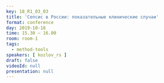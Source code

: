 ```yaml
---
key: 18_R1_03_03
title: 'Сепсис в России: показательные клинические случаи'
format: conference
day: 2019-10-18
time: 15.30 – 16.00
room: room-1
tags:
  - method-tools
speakers: [ kozlov_rs ]
draft: false
videoId: null
presentation: null
---
```

